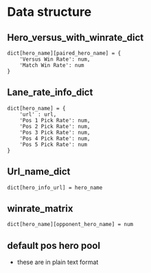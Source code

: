 # Data structure
## Hero_versus_with_winrate_dict
```
dict[hero_name][paired_hero_name] = {
    'Versus Win Rate': num,
    'Match Win Rate': num
}

```

## Lane_rate_info_dict
```
dict[hero_name] = {
    'url' : url,
    'Pos 1 Pick Rate': num,
    'Pos 2 Pick Rate': num,
    'Pos 3 Pick Rate': num,
    'Pos 4 Pick Rate': num,
    'Pos 5 Pick Rate': num
}
```

## Url_name_dict
```
dict[hero_info_url] = hero_name
```

## winrate_matrix
```
dict[hero_name][opponent_hero_name] = num
```

## default pos hero pool
- these are in plain text format
